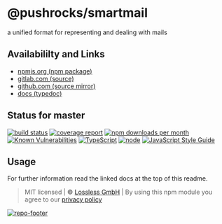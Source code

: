 # @pushrocks/smartmail
a unified format for representing and dealing with mails

## Availabililty and Links
* [npmjs.org (npm package)](https://www.npmjs.com/package/@pushrocks/smartmail)
* [gitlab.com (source)](https://gitlab.com/pushrocks/smartmail)
* [github.com (source mirror)](https://github.com/pushrocks/smartmail)
* [docs (typedoc)](https://pushrocks.gitlab.io/smartmail/)

## Status for master
[![build status](https://gitlab.com/pushrocks/smartmail/badges/master/build.svg)](https://gitlab.com/pushrocks/smartmail/commits/master)
[![coverage report](https://gitlab.com/pushrocks/smartmail/badges/master/coverage.svg)](https://gitlab.com/pushrocks/smartmail/commits/master)
[![npm downloads per month](https://img.shields.io/npm/dm/@pushrocks/smartmail.svg)](https://www.npmjs.com/package/@pushrocks/smartmail)
[![Known Vulnerabilities](https://snyk.io/test/npm/@pushrocks/smartmail/badge.svg)](https://snyk.io/test/npm/@pushrocks/smartmail)
[![TypeScript](https://img.shields.io/badge/TypeScript->=%203.x-blue.svg)](https://nodejs.org/dist/latest-v10.x/docs/api/)
[![node](https://img.shields.io/badge/node->=%2010.x.x-blue.svg)](https://nodejs.org/dist/latest-v10.x/docs/api/)
[![JavaScript Style Guide](https://img.shields.io/badge/code%20style-prettier-ff69b4.svg)](https://prettier.io/)

## Usage

For further information read the linked docs at the top of this readme.

> MIT licensed | **&copy;** [Lossless GmbH](https://lossless.gmbh)
| By using this npm module you agree to our [privacy policy](https://lossless.gmbH/privacy)

[![repo-footer](https://lossless.gitlab.io/publicrelations/repofooter.svg)](https://maintainedby.lossless.com)

